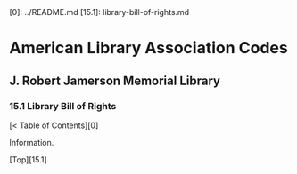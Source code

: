 <head>
	<link rel="stylesheet" type="text/css" href="../main.css">
</head>
[0]: ../README.md
[15.1]: library-bill-of-rights.md

# American Library Association Codes
## J. Robert Jamerson Memorial Library
### 15.1 Library Bill of Rights
[< Table of Contents][0]

Information.

[Top][15.1]
